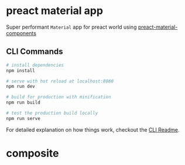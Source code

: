 # preact material app

Super performant `Material` app for preact world using [preact-material-components](https://github.com/prateekbh/preact-material-components)

## CLI Commands

``` bash
# install dependencies
npm install

# serve with hot reload at localhost:8080
npm run dev

# build for production with minification
npm run build

# test the production build locally
npm run serve
```

For detailed explanation on how things work, checkout the [CLI Readme](https://github.com/developit/preact-cli/blob/master/README.md).
# composite
